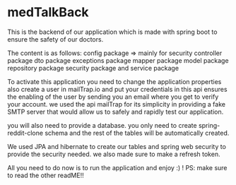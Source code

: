 # medTalkBack
This is the backend of our application which is made with spring boot to ensure the safety of our doctors.

The content is as follows:
config package => mainly for security
controller package
dto package
exceptions package
mapper package
model package 
repository package
security package
and service package

To activate this application you need to change the application properties also create a user in mailTrap.io and put your credentials in this api ensures the enabling of the user by sending you an email where you get to verify your account. we used the api mailTrap for its simplicity in providing a fake SMTP server that would allow us to safely and rapidly test our application.

you will also need to provide a database. you only need to create spring-reddit-clone schema and the rest of the tables will be automatically created.

We used JPA and hibernate to create our tables and spring web security to provide the security needed. we also made sure to make a refresh token.

All you need to do now is to run the application and enjoy :) !
PS: make sure to read the other readME!!
